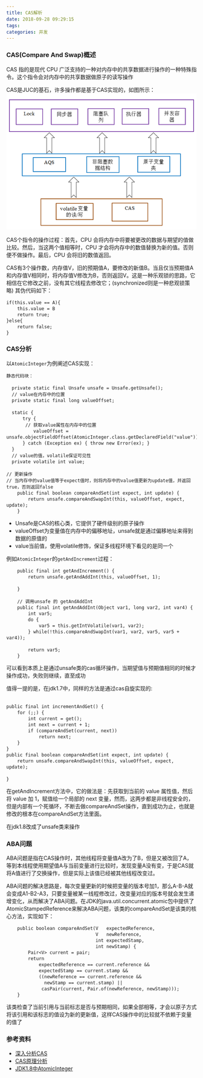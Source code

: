 ```yaml
---
title: CAS解析
date: 2018-09-28 09:29:15
tags:
categories: 并发
---
```

### CAS(Compare And Swap)概述
 CAS 指的是现代 CPU 广泛支持的一种对内存中的共享数据进行操作的一种特殊指令。这个指令会对内存中的共享数据做原子的读写操作
 
CAS是JUC的基石，许多操作都是基于CAS实现的，如图所示：
![](/images/cas.png)

CAS个指令的操作过程：首先，CPU 会将内存中将要被更改的数据与期望的值做比较。然后，当这两个值相等时，CPU 才会将内存中的数值替换为新的值。否则便不做操作。最后，CPU 会将旧的数值返回。

CAS有3个操作数，内存值V，旧的预期值A，要修改的新值B。当且仅当预期值A和内存值V相同时，将内存值V修改为B，否则返回V。这是一种乐观锁的思路，它相信在它修改之前，没有其它线程去修改它；(synchronized则是一种悲观锁策略)
其伪代码如下：

``` 
if(this.value == A){
	this.value = B
	return true;
}else{
	return false;
}
```

### CAS分析
以`AtomicInteger`为例阐述CAS实现：

``` 
静态代码块：

  private static final Unsafe unsafe = Unsafe.getUnsafe();
  // value在内存中的位置
  private static final long valueOffset;

  static {
      try {
       // 获取value属性在内存中的位置
          valueOffset = unsafe.objectFieldOffset(AtomicInteger.class.getDeclaredField("value"));
      } catch (Exception ex) { throw new Error(ex); }
  }
  // value的值，volatile保证可见性
  private volatile int value;
  
// 更新操作
// 当内存中的value值等于expect值时，则将内存中的value值更新为update值，并返回true，否则返回false
    public final boolean compareAndSet(int expect, int update) {
        return unsafe.compareAndSwapInt(this, valueOffset, expect, update);
    }
```
- Unsafe是CAS的核心类，它提供了硬件级别的原子操作
- valueOffset为变量值在内存中的偏移地址，unsafe就是通过偏移地址来得到数据的原值的
- value当前值，使用volatile修饰，保证多线程环境下看见的是同一个



例如`AtomicInteger`的`getAndIncrement`过程：
``` 
    public final int getAndIncrement() {
        return unsafe.getAndAddInt(this, valueOffset, 1);
        
    }
    
    // 调用unsafe 的 getAndAddInt
    public final int getAndAddInt(Object var1, long var2, int var4) {
        int var5;
        do {
            var5 = this.getIntVolatile(var1, var2);
        } while(!this.compareAndSwapInt(var1, var2, var5, var5 + var4));

        return var5;
    }
```
可以看到本质上是通过unsafe类的cas循环操作，当期望值与预期值相同的时候才操作成功，失败则继续，直至成功

值得一提的是，在jdk1.7中，同样的方法是通过cas自旋实现的:
``` 

public final int incrementAndGet() {
    for (;;) {
        int current = get();
        int next = current + 1;
        if (compareAndSet(current, next))
            return next;
    }
}
public final boolean compareAndSet(int expect, int update) {
    return unsafe.compareAndSwapInt(this, valueOffset, expect, update);

}
```
在getAndIncrement方法中，它的做法是：先获取到当前的 value 属性值，然后将 value 加 1，赋值给一个局部的 next 变量，然而，这两步都是非线程安全的，但是内部有一个死循环，不断去做compareAndSet操作，直到成功为止，也就是修改的根本在compareAndSet方法里面。


在jdk1.8改成了unsafe类来操作

### ABA问题

ABA问题是指在CAS操作时，其他线程将变量值A改为了B，但是又被改回了A，等到本线程使用期望值A与当前变量进行比较时，发现变量A没有变，于是CAS就将A值进行了交换操作，但是实际上该值已经被其他线程改变过。

ABA问题的解决思路是，每次变量更新的时候把变量的版本号加1，那么A-B-A就会变成A1-B2-A3，只要变量被某一线程修改过，改变量对应的版本号就会发生递增变化，从而解决了ABA问题。在JDK的java.util.concurrent.atomic包中提供了AtomicStampedReference来解决ABA问题，该类的compareAndSet是该类的核心方法，实现如下：
``` 
    public boolean compareAndSet(V   expectedReference,
                                 V   newReference,
                                 int expectedStamp,
                                 int newStamp) {
        Pair<V> current = pair;
        return
            expectedReference == current.reference &&
            expectedStamp == current.stamp &&
            ((newReference == current.reference &&
              newStamp == current.stamp) ||
             casPair(current, Pair.of(newReference, newStamp)));
    }
```
该类检查了当前引用与当前标志是否与预期相同，如果全部相等，才会以原子方式将该引用和该标志的值设为新的更新值，这样CAS操作中的比较就不依赖于变量的值了

### 参考资料

- [深入分析CAS](http://cmsblogs.com/?p=2235)
- [CAS原理分析](https://juejin.im/post/5a73cbbff265da4e807783f5)
- [JDK1.8中AtomicInteger](https://blog.csdn.net/qq_27139155/article/details/79564242)